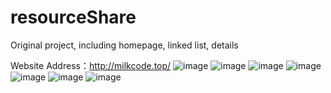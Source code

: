 # resourceShare
Original project, including homepage, linked list, details

Website Address：http://milkcode.top/
![image](https://github.com/miaoxiaowen97/resourceShare/assets/133207189/acedfbb9-9001-439e-9773-f5b9984fb570)
![image](https://github.com/miaoxiaowen97/resourceShare/assets/133207189/1c56fddb-1cbc-47ef-a4b0-f54ecc843641)
![image](https://github.com/miaoxiaowen97/resourceShare/assets/133207189/e4067315-a3d7-45f0-bb87-fdd97ee3d84a)
![image](https://github.com/miaoxiaowen97/resourceShare/assets/133207189/a52105d9-57ed-49c5-9e35-b9be44937c8d)
![image](https://github.com/miaoxiaowen97/resourceShare/assets/133207189/10f9b749-a488-4594-b554-d70ac52ad107)
![image](https://github.com/miaoxiaowen97/resourceShare/assets/133207189/85cf2ae3-07c1-45a3-b4cb-cd98048578cb)
![image](https://github.com/miaoxiaowen97/resourceShare/assets/133207189/34f42eb1-0fd0-448d-b1fd-a2859ba8dc8a)

